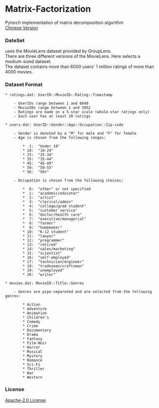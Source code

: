 # Matrix-Factorization

Pytorch implementation of matrix decomposition algorithm  
[Chinese Version](README.md)

### DateSet 
  uses the MovieLens dataset provided by GroupLens.  
  There are three different versions of the MovieLens. Here selects a medium-sized dataset.  
  The dataset contains more than 6000 users' 1 million ratings of more than 4000 movies.  
 
### Dataset Format  
	* ratings.dat: UserID::MovieID::Rating::Timestamp  
	
		- UserIDs range between 1 and 6040 
		- MovieIDs range between 1 and 3952
		- Ratings are made on a 5-star scale (whole-star ratings only)
		- Each user has at least 20 ratings

	* users.dat: UserID::Gender::Age::Occupation::Zip-code
	
		- Gender is denoted by a "M" for male and "F" for female
		- Age is chosen from the following ranges:
		
			*  1:  "Under 18"
			* 18:  "18-24"
			* 25:  "25-34"
			* 35:  "35-44"
			* 45:  "45-49"
			* 50:  "50-55"
			* 56:  "56+"
			
		- Occupation is chosen from the following choices:

			*  0:  "other" or not specified
			*  1:  "academic/educator"
			*  2:  "artist"
			*  3:  "clerical/admin"
			*  4:  "college/grad student"
			*  5:  "customer service"
			*  6:  "doctor/health care"
			*  7:  "executive/managerial"
			*  8:  "farmer"
			*  9:  "homemaker"
			* 10:  "K-12 student"
			* 11:  "lawyer"
			* 12:  "programmer"
			* 13:  "retired"
			* 14:  "sales/marketing"
			* 15:  "scientist"
			* 16:  "self-employed"
			* 17:  "technician/engineer"
			* 18:  "tradesman/craftsman"
			* 19:  "unemployed"
			* 20:  "writer"
	
	* movies.dat: MovieID::Title::Genres  
	
		- Genres are pipe-separated and are selected from the following genres:

			* Action
			* Adventure
			* Animation
			* Children's
			* Comedy
			* Crime
			* Documentary
			* Drama
			* Fantasy
			* Film-Noir
			* Horror
			* Musical
			* Mystery
			* Romance
			* Sci-Fi
			* Thriller
			* War
			* Western
  
### License
  [Apache-2.0 License](LICENSE)


